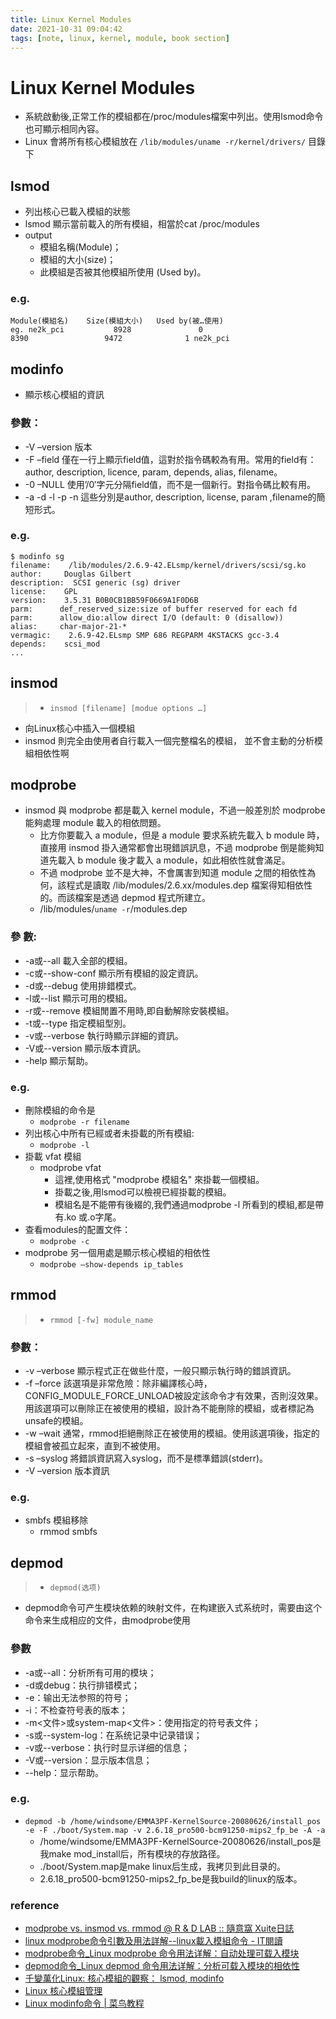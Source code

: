 ```yaml
---
title: Linux Kernel Modules
date: 2021-10-31 09:04:42
tags: [note, linux, kernel, module, book section]
---
```


# Linux Kernel Modules
- 系統啟動後,正常工作的模組都在/proc/modules檔案中列出。使用lsmod命令也可顯示相同內容。
- Linux 會將所有核心模組放在 `/lib/modules/uname -r/kernel/drivers/` 目錄下
<!--more-->
## lsmod
- 列出核心已載入模組的狀態
- lsmod 顯示當前載入的所有模組，相當於cat /proc/modules
- output
    - 模組名稱(Module)；
    * 模組的大小(size)；
    * 此模組是否被其他模組所使用 (Used by)。

### e.g.
```clike
Module(模組名)    Size(模組大小)   Used by(被…使用)
eg. ne2k_pci           8928               0
8390                 9472              1 ne2k_pci
```

## modinfo
- 顯示核心模組的資訊

### 參數：
* -V –version 版本
* -F –field 僅在一行上顯示field值，這對於指令碼較為有用。常用的field有：author, description, licence, param, depends, alias, filename。
* -0 –NULL 使用’/0′字元分隔field值，而不是一個新行。對指令碼比較有用。
* -a -d -l -p -n 這些分別是author, description, license, param ,filename的簡短形式。

### e.g.
```clike
$ modinfo sg
filename:    /lib/modules/2.6.9-42.ELsmp/kernel/drivers/scsi/sg.ko
author:     Douglas Gilbert
description:  SCSI generic (sg) driver
license:    GPL
version:    3.5.31 B0B0CB1BB59F0669A1F0D6B
parm:      def_reserved_size:size of buffer reserved for each fd
parm:      allow_dio:allow direct I/O (default: 0 (disallow))
alias:     char-major-21-*
vermagic:    2.6.9-42.ELsmp SMP 686 REGPARM 4KSTACKS gcc-3.4
depends:    scsi_mod
...
```
## insmod
> - `insmod [filename] [modue options …]`
- 向Linux核心中插入一個模組
- insmod 則完全由使用者自行載入一個完整檔名的模組， 並不會主動的分析模組相依性啊

## modprobe
- insmod 與 modprobe 都是載入 kernel module，不過一般差別於 modprobe 能夠處理 module 載入的相依問題。
    - 比方你要載入 a module，但是 a module 要求系統先載入 b module 時，直接用 insmod 掛入通常都會出現錯誤訊息，不過 modprobe 倒是能夠知道先載入 b module  後才載入 a module，如此相依性就會滿足。
    - 不過 modprobe 並不是大神，不會厲害到知道 module 之間的相依性為何，該程式是讀取 /lib/modules/2.6.xx/modules.dep 檔案得知相依性的。而該檔案是透過 depmod 程式所建立。
    - /lib/modules/`uname -r`/modules.dep
### 參 數:
*   -a或--all  載入全部的模組。 
*   -c或--show-conf  顯示所有模組的設定資訊。 
*   -d或--debug  使用排錯模式。 
*   -l或--list  顯示可用的模組。 
*   -r或--remove  模組閒置不用時,即自動解除安裝模組。 
*   -t或--type  指定模組型別。 
*   -v或--verbose  執行時顯示詳細的資訊。 
*   -V或--version  顯示版本資訊。 
*   -help  顯示幫助。

### e.g.
- 刪除模組的命令是
    - `modprobe -r filename`
- 列出核心中所有已經或者未掛載的所有模組:
    - `modprobe -l`
- 掛載 vfat 模組
    - modprobe vfat
        - 這裡,使用格式 "modprobe 模組名" 來掛載一個模組。
        - 掛載之後,用lsmod可以檢視已經掛載的模組。
        - 模組名是不能帶有後綴的,我們通過modprobe -l 所看到的模組,都是帶有.ko 或.o字尾。
- 查看modules的配置文件：
    - `modprobe -c`
- modprobe 另一個用處是顯示核心模組的相依性
    - `modprobe –show-depends ip_tables`

## rmmod
> - `rmmod [-fw] module_name`
### 參數：
* -v –verbose  顯示程式正在做些什麼，一般只顯示執行時的錯誤資訊。
* -f –force  該選項是非常危險：除非編譯核心時，CONFIG_MODULE_FORCE_UNLOAD被設定該命令才有效果，否則沒效果。用該選項可以刪除正在被使用的模組，設計為不能刪除的模組，或者標記為unsafe的模組。
* -w –wait 通常，rmmod拒絕刪除正在被使用的模組。使用該選項後，指定的模組會被孤立起來，直到不被使用。
* -s  –syslog  將錯誤資訊寫入syslog，而不是標準錯誤(stderr)。
* -V  –version 版本資訊

### e.g.
- smbfs 模組移除
    - rmmod smbfs

## depmod
> - `depmod(选项)`
- depmod命令可产生模块依赖的映射文件，在构建嵌入式系统时，需要由这个命令来生成相应的文件，由modprobe使用
### 參數
* -a或--all：分析所有可用的模块；
* -d或debug：执行排错模式；
* -e：输出无法参照的符号；
* -i：不检查符号表的版本；
* -m<文件>或system-map<文件>：使用指定的符号表文件；
* -s或--system-log：在系统记录中记录错误；
* -v或--verbose：执行时显示详细的信息；
* -V或--version：显示版本信息；
* --help：显示帮助。

### e.g.
- `depmod -b /home/windsome/EMMA3PF-KernelSource-20080626/install_pos -e -F ./boot/System.map -v 2.6.18_pro500-bcm91250-mips2_fp_be -A -a`
    - /home/windsome/EMMA3PF-KernelSource-20080626/install_pos是我make mod_install后，所有模块的存放路径。
    - ./boot/System.map是make linux后生成，我拷贝到此目录的。
    - 2.6.18_pro500-bcm91250-mips2_fp_be是我build的linux的版本。
### reference
- [modprobe vs. insmod vs. rmmod @ R & D LAB :: 隨意窩 Xuite日誌](https://blog.xuite.net/lidj37/twblog/179517568-modprobe+vs.+insmod+vs.+rmmod)
- [linux modprobe命令引數及用法詳解--linux載入模組命令 - IT閱讀](https://www.itread01.com/p/1389731.html)
- [modprobe命令_Linux modprobe 命令用法详解：自动处理可载入模块](https://man.linuxde.net/modprobe)
- [depmod命令_Linux depmod 命令用法详解：分析可载入模块的相依性](https://man.linuxde.net/depmod)
- [千變萬化Linux: 核心模組的觀察： lsmod, modinfo](http://mingyi-ulinux.blogspot.com/2009/01/lsmod-modinfo.html)
- [Linux 核心模組管理](https://www.opencli.com/linux/linux-kernel-module-management)
- [Linux modinfo命令 | 菜鸟教程](https://www.runoob.com/linux/linux-comm-modinfo.html)